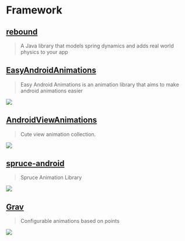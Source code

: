 Framework
==

[rebound](https://github.com/facebook/rebound)
--
> A Java library that models spring dynamics and adds real world physics to your app

[EasyAndroidAnimations](https://github.com/2359media/EasyAndroidAnimations)
--
> Easy Android Animations is an animation library that aims to make android animations easier

![](https://raw.githubusercontent.com/2359media/EasyAndroidAnimations/master/demo.png)

[]()
--
>

[AndroidViewAnimations](https://github.com/daimajia/AndroidViewAnimations)
--
> Cute view animation collection.

![](https://camo.githubusercontent.com/c41223966bdfed2260dbbabbcbae648e5db542c6/687474703a2f2f7777332e73696e61696d672e636e2f6d773639302f3631306463303334677731656a37356d69327737376732306333306a623471722e676966)

## [spruce-android](https://github.com/willowtreeapps/spruce-android)
> Spruce Animation Library

![](https://github.com/willowtreeapps/spruce-android/raw/master/imgs/recycler-example.gif)

## [Grav](https://github.com/glomadrian/Grav)
> Configurable animations based on points

![](https://github.com/glomadrian/Grav/raw/master/art/grav.gif)

